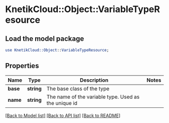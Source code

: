 # KnetikCloud::Object::VariableTypeResource

## Load the model package
```perl
use KnetikCloud::Object::VariableTypeResource;
```

## Properties
Name | Type | Description | Notes
------------ | ------------- | ------------- | -------------
**base** | **string** | The base class of the type | 
**name** | **string** | The name of the variable type. Used as the unique id | 

[[Back to Model list]](../README.md#documentation-for-models) [[Back to API list]](../README.md#documentation-for-api-endpoints) [[Back to README]](../README.md)


